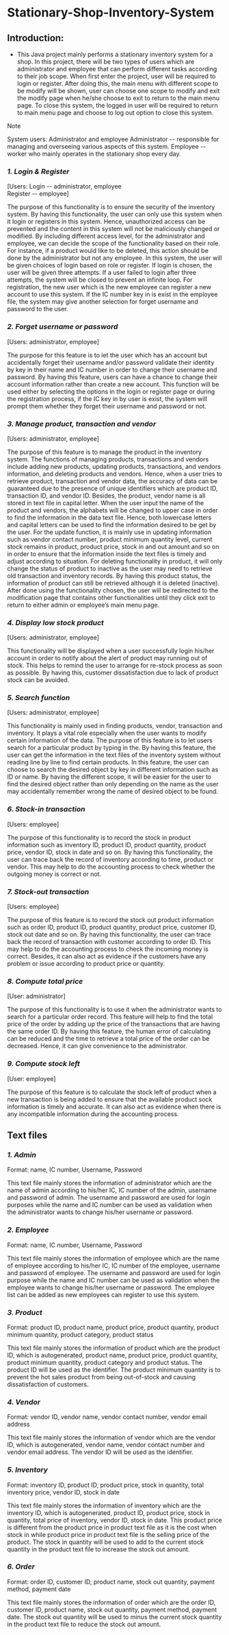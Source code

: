 # Stationary-Shop-Inventory-System
## Introduction: 
- This Java project mainly performs a stationary inventory system for a shop. In this project, there will be two types of users which are administrator and employee that can perform different tasks according to their job scope. When first enter the project, user will be required to login or register. After doing this, the main menu with different scope to be modify will be shown, user can choose one scope to modify and exit the modify page when he/she choose to exit to return to the main menu page. To close this system, the logged in user will be required to return to main menu page and choose to log out option to close this system.

> [!NOTE]
> System users: Administrator and employee
> Administrator -- responsible for managing and overseeing various aspects of this system.
> Employee -- worker who mainly operates in the stationary shop every day.

### _1.	Login & Register_
[Users: Login -- administrator, employee	
Register -- employee]

The purpose of this functionality is to ensure the security of the inventory system. By having this functionality, the user can only use this system when it login or registers in this system. Hence, unauthorized access can be prevented and the content in this system will not be maliciously changed or modified. By including different access level, for the administrator and employee, we can decide the scope of the functionality based on their role. For instance, if a product would like to be deleted, this action should be done by the administrator but not any employee. In this system, the user will be given choices of login based on role or register. If login is chosen, the user will be given three attempts. If a user failed to login after three attempts, the system will be closed to prevent an infinite loop. For registration, the new user which is the new employee can register a new account to use this system. If the IC number key in is exist in the employee file, the system may give another selection for forget username and password to the user.

### _2. Forget username or password_
[Users: administrator, employee]

The purpose for this feature is to let the user which has an account but accidentally forget their username and/or password validate their identity by key in their name and IC number in order to change their username and password. By having this feature, users can have a chance to change their account information rather than create a new account. This function will be used either by selecting the options in the login or register page or during the registration process, if the IC key in by user is exist, the system will prompt them whether they forget their username and password or not. 

### _3. Manage product, transaction and vendor_
[Users: administrator, employee]

The purpose of this feature is to manage the product in the inventory system. The functions of managing products, transactions and vendors include adding new products, updating products, transactions, and vendors information, and deleting products and vendors. Hence, when a user tries to retrieve product, transaction and vendor data, the accuracy of data can be guaranteed due to the presence of unique identifiers which are product ID, transaction ID, and vendor ID. Besides, the product, vendor name is all stored in text file in capital letter. When the user input the name of the product and vendors, the alphabets will be changed to upper case in order to find the information in the data text file. Hence, both lowercase letters and capital letters can be used to find the information desired to be get by the user. For the update function, it is mainly use in updating information such as vendor contact number, product minimum quantity level, current stock remains in product, product price, stock in and out amount and so on in order to ensure that the information inside the text files is timely and adjust according to situation. For deleting functionality in product, it will only change the status of product to inactive as the user may need to retrieve old transaction and inventory records. By having this product status, the information of product can still be retrieved although it is deleted (inactive). After done using the functionality chosen, the user will be redirected to the modification page that contains other functionalities until they click exit to return to either admin or employee’s main menu page. 

### _4.	Display low stock product_
[Users: administrator, employee]

This functionality will be displayed when a user successfully login his/her account in order to notify about the alert of product may running out of stock. This helps to remind the user to arrange for re-stock process as soon as possible. By having this, customer dissatisfaction due to lack of product stock can be avoided. 

### _5.	Search function_
[Users: administrator, employee]

This functionality is mainly used in finding products, vendor, transaction and inventory. It plays a vital role especially when the user wants to modify certain information of the data. The purpose of this feature is to let users search for a particular product by typing in the. By having this feature, the user can get the information in the text files of the inventory system without reading line by line to find certain products. In this feature, the user can choose to search the desired object by key in different information such as ID or name. By having the different scope, it will be easier for the user to find the desired object rather than only depending on the name as the user may accidentally remember wrong the name of desired object to be found.

### _6.	Stock-in transaction_
[Users: employee]

The purpose of this functionality is to record the stock in product information such as inventory ID, product ID, product quantity, product price, vendor ID, stock in date and so on. By having this functionality, the user can trace back the record of inventory according to time, product or vendor. This may help to do the accounting process to check whether the outgoing money is correct or not.

### _7.	Stock-out transaction_
[Users: employee]

The purpose of this feature is to record the stock out product information such as order ID, product ID, product quantity, product price, customer ID, stock out date and so on. By having this functionality, the user can trace back the record of transaction with customer according to order ID. This may help to do the accounting process to check the incoming money is correct. Besides, it can also act as evidence if the customers have any problem or issue according to product price or quantity.

### _8.	Compute total price_
[User: administrator]

The purpose of this functionality is to use it when the administrator wants to search for a particular order record. This feature will help to find the total price of the order by adding up the price of the transactions that are having the same order ID. By having this feature, the human error of calculating can be reduced and the time to retrieve a total price of the order can be decreased. Hence, it can give convenience to the administrator.

### _9.	Compute stock left_
[User: employee]

The purpose of this feature is to calculate the stock left of product when a new transaction is being added to ensure that the available product sock information is timely and accurate. It can also act as evidence when there is any incompatible information during the accounting process.

## Text files

### _1.	Admin_ 
Format: name, IC number, Username, Password

This text file mainly stores the information of administrator which are the name of admin according to his/her IC, IC number of the admin, username and password of admin. The username and password are used for login purposes while the name and IC number can be used as validation when the administrator wants to change his/her username or password. 

### _2.	Employee_
Format: name, IC number, Username, Password

This text file mainly stores the information of employee which are the name of employee according to his/her IC, IC number of the employee, username and password of employee. The username and password are used for login purpose while the name and IC number can be used as validation when the employee wants to change his/her username or password. The employee list can be added as new employees can register to use this system.

### _3.	Product_
Format: product ID, product name, product price, product quantity, product minimum quantity, product category, product status

This text file mainly stores the information of product which are the product ID, which is autogenerated, product name, product price, product quantity, product minimum quantity, product category and product status. The product ID will be used as the identifier. The product minimum quantity is to prevent the hot sales product from being out-of-stock and causing dissatisfaction of customers.

### _4.	Vendor_
Format: vendor ID,  vendor name, vendor contact number, vendor email address

This text file mainly stores the information of vendor which are the vendor ID, which is autogenerated, vendor name, vendor contact number and vendor email address. The vendor ID will be used as the identifier.

### _5.	Inventory_
Format: inventory ID, product ID, product price, stock in quantity, total inventory price, vendor ID, stock in date

This text file mainly stores the information of inventory which are the inventory ID, which is autogenerated, product ID, product price, stock in quantity, total price of inventory, vendor ID, stock in date. This product price is different from the product price in product text file as it is the cost when stock in while product price in product text file is the selling price of the product. The stock in quantity will be used to add to the current stock quantity in the product text file to increase the stock out amount.

### _6.	Order_
Format: order ID, customer ID, product name, stock out quantity, payment method, payment date

This text file mainly stores the information of order which are the order ID, customer ID, product name, stock out quantity, payment method, payment date. The stock out quantity will be used to minus the current stock quantity in the product text file to reduce the stock out amount.



